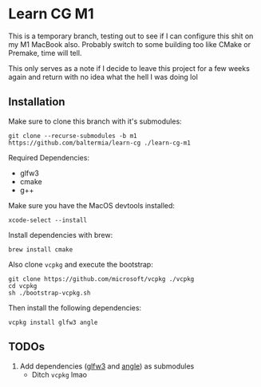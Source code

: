 # Learn CG M1

This is a temporary branch, testing out to see if I can configure this shit on my M1 MacBook also. 
Probably switch to some building too like CMake or Premake, time will tell.

This only serves as a note if I decide to leave this project for a few weeks again and return with no idea what the hell I was doing lol

## Installation

Make sure to clone this branch with it's submodules:
```
git clone --recurse-submodules -b m1 https://github.com/baltermia/learn-cg ./learn-cg-m1
```

Required Dependencies:
- glfw3
- cmake
- g++

Make sure you have the MacOS devtools installed:
```
xcode-select --install
```

Install dependencies with brew:
```
brew install cmake
```

Also clone `vcpkg` and execute the bootstrap:
```
git clone https://github.com/microsoft/vcpkg ./vcpkg
cd vcpkg
sh ./bootstrap-vcpkg.sh
```

Then install the following dependencies:
```
vcpkg install glfw3 angle
```

## TODOs

1. Add dependencies ([glfw3](https://github.com/glfw/glfw/) and [angle](https://github.com/google/angle/)) as submodules
   - Ditch `vcpkg` lmao
